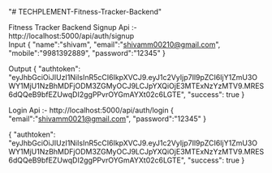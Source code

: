 "# TECHPLEMENT-Fitness-Tracker-Backend" 

Fitness Tracker Backend
Signup Api :- http://localhost:5000/api/auth/signup    
Input
{
    "name":"shivam",
    "email":"shivamm00210@gmail.com",
    "mobile":"9981392889",
    "password":"12345"
}

Output
{
    "authtoken": "eyJhbGciOiJIUzI1NiIsInR5cCI6IkpXVCJ9.eyJ1c2VyIjp7Il9pZCI6IjY1ZmU3OWY1MjU1NzBhMDFjODM3ZGMyOCJ9LCJpYXQiOjE3MTExNzYzMTV9.MRES6dQQeB9bfEZUwqDI2ggPPvrOYGmAYXt02c6LGTE",
    "success": true
}


Login Api :- http://localhost:5000/api/auth/login
{
    "email":"shivamm0021@gmail.com",
    "password":"12345"
}

{
    "authtoken": "eyJhbGciOiJIUzI1NiIsInR5cCI6IkpXVCJ9.eyJ1c2VyIjp7Il9pZCI6IjY1ZmU3OWY1MjU1NzBhMDFjODM3ZGMyOCJ9LCJpYXQiOjE3MTExNzYzMTV9.MRES6dQQeB9bfEZUwqDI2ggPPvrOYGmAYXt02c6LGTE",
    "success": true
}

